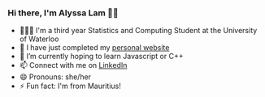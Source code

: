 ### Hi there, I'm Alyssa Lam 👋🏻

<!--
**alyssa-lam/alyssa-lam** is a ✨ _special_ ✨ repository because its `README.md` (this file) appears on your GitHub profile.
-->
- 💁🏻‍♀️ I'm a third year Statistics and Computing Student at the University of Waterloo
- 🔭 I have just completed my [personal website](https://alyssa-lam.github.io/)
- 🌱 I’m currently hoping to learn Javascript or C++
- 📫 Connect with me on [LinkedIn](https://linkedin.com/in/alyssa-lam-choo)
- 😄 Pronouns: she/her
- ⚡ Fun fact: I'm from Mauritius!
<!-- - 👯 I’m looking to collaborate on ... 
- 🤔 I’m looking for help with ...
- 💬 Ask me about ... -->
